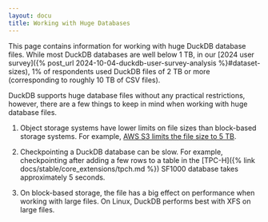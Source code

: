 ```yaml
---
layout: docu
title: Working with Huge Databases
---
```


This page contains information for working with huge DuckDB database files.
While most DuckDB databases are well below 1 TB,
in our [2024 user survey]({% post_url 2024-10-04-duckdb-user-survey-analysis %}#dataset-sizes), 1% of respondents used DuckDB files of 2 TB or more (corresponding to roughly 10 TB of CSV files).

DuckDB supports huge database files without any practical restrictions, however, there are a few things to keep in mind when working with huge database files.

1. Object storage systems have lower limits on file sizes than block-based storage systems. For example, [AWS S3 limits the file size to 5 TB](https://aws.amazon.com/s3/faqs/).

2. Checkpointing a DuckDB database can be slow. For example, checkpointing after adding a few rows to a table in the [TPC-H]({% link docs/stable/core_extensions/tpch.md %}) SF1000 database takes approximately 5 seconds.

3. On block-based storage, the file has a big effect on performance when working with large files. On Linux, DuckDB performs best with XFS on large files.
